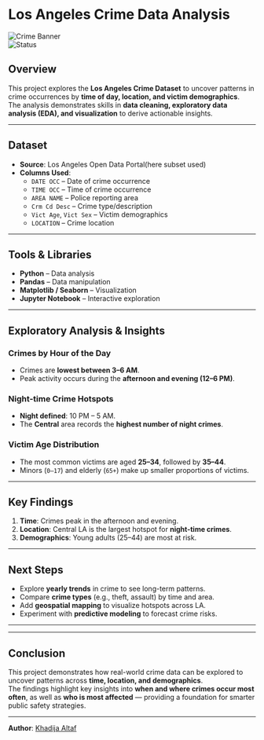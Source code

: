 # Los Angeles Crime Data Analysis  

![Crime Banner](https://img.shields.io/badge/Data%20Science-Crime%20Analysis-blue)  
![Status](https://img.shields.io/badge/Project-Completed-brightgreen)  

## Overview  
This project explores the **Los Angeles Crime Dataset** to uncover patterns in crime occurrences by **time of day, location, and victim demographics**.  
The analysis demonstrates skills in **data cleaning, exploratory data analysis (EDA), and visualization** to derive actionable insights.  

---

## Dataset  
- **Source**: Los Angeles Open Data Portal(here subset used)
- **Columns Used**:  
  - `DATE OCC` – Date of crime occurrence  
  - `TIME OCC` – Time of crime occurrence  
  - `AREA NAME` – Police reporting area  
  - `Crm Cd Desc` – Crime type/description  
  - `Vict Age`, `Vict Sex` – Victim demographics  
  - `LOCATION` – Crime location  

---

## Tools & Libraries  
- **Python** – Data analysis  
- **Pandas** – Data manipulation  
- **Matplotlib / Seaborn** – Visualization  
- **Jupyter Notebook** – Interactive exploration  

---

## Exploratory Analysis & Insights  

### Crimes by Hour of the Day  
- Crimes are **lowest between 3–6 AM**.  
- Peak activity occurs during the **afternoon and evening (12–6 PM)**.  

### Night-time Crime Hotspots  
- **Night defined**: 10 PM – 5 AM.  
- The **Central** area records the **highest number of night crimes**.  

### Victim Age Distribution  
- The most common victims are aged **25–34**, followed by **35–44**.  
- Minors (`0–17`) and elderly (`65+`) make up smaller proportions of victims.  

---

## Key Findings  
1. **Time**: Crimes peak in the afternoon and evening.  
2. **Location**: Central LA is the largest hotspot for **night-time crimes**.  
3. **Demographics**: Young adults (25–44) are most at risk.  

---

## Next Steps  
- Explore **yearly trends** in crime to see long-term patterns.  
- Compare **crime types** (e.g., theft, assault) by time and area.  
- Add **geospatial mapping** to visualize hotspots across LA.  
- Experiment with **predictive modeling** to forecast crime risks.  

---

 
---

## Conclusion  
This project demonstrates how real-world crime data can be explored to uncover patterns across **time, location, and demographics**.  
The findings highlight key insights into **when and where crimes occur most often**, as well as **who is most affected** — providing a foundation for smarter public safety strategies.  

---

**Author**: [Khadija Altaf](https://github.com/KhadijaAltaf)  

